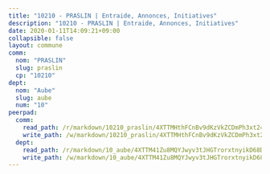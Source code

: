 ```yaml
---
title: "10210 - PRASLIN | Entraide, Annonces, Initiatives"
description: "10210 - PRASLIN | Entraide, Annonces, Initiatives"
date: 2020-01-11T14:09:21+09:00
collapsible: false
layout: commune
comm:
  nom: "PRASLIN"
  slug: praslin
  cp: "10210"
dept:
  nom: "Aube"
  slug: aube
  num: "10"
peerpad:
  comm:
    read_path: /r/markdown/10210_praslin/4XTTMHthFCnBv9dKzVkZCDmPh3xt241AtFM2JN2vjEcqzaFCM
    write_path: /w/markdown/10210_praslin/4XTTMHthFCnBv9dKzVkZCDmPh3xt241AtFM2JN2vjEcqzaFCM-K3TgUi5vPhrzqbMMwEZMDyacvPLdEExDQeZdttwZGxWZaQcVEBtjUUFAqoH2psmhbMrkg4rdFxV84xnsHLRd8QDwHvV6ewAcH1U2pZWtT68sTTjSpzNKcoJN2mvx96ZhqS18LcDw
  dept:
    read_path: /r/markdown/10_aube/4XTTM41Zu8MQYJwyv3tJHGTrorxtnyikD68DsVemyiZk3ThMz
    write_path: /w/markdown/10_aube/4XTTM41Zu8MQYJwyv3tJHGTrorxtnyikD68DsVemyiZk3ThMz-K3TgTmGUJaeXhcyrKr3gXoqmq82GkfYoTwSCbr39jXo2qoiz4eMZ1zWf94tEK8PkgCEQwZ6j878iec7q7nyW22BbTVtKr2C3mJwkjMoqhPxRA9brvyfx2cZBiMVgJntTtrf7GrDW
---
```


